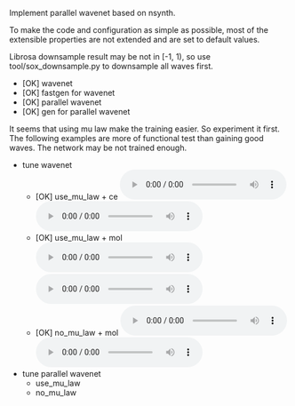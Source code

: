 Implement parallel wavenet based on nsynth.

To make the code and configuration as simple as possible, most of the extensible properties are not extended and are set to default values.

Librosa downsample result may be not in [-1, 1), so use tool/sox_downsample.py to downsample all waves first.


* [OK] wavenet 
* [OK] fastgen for wavenet  
* [OK] parallel wavenet  
* [OK] gen for parallel wavenet


It seems that using mu law make the training easier. So experiment it first.  
The following examples are more of functional test than gaining good waves. The network may be not trained enough.
* tune wavenet 
    * [OK] use_mu_law + ce ![LJ001-0001](tests/pred_data-use_mu_law+ce/gen_LJ001-0001.wav) ![LJ001-0002](tests/pred_data-use_mu_law+ce/gen_LJ001-0002.wav)
    * [OK] use_mu_law + mol ![LJ001-0001](tests/pred_data-use_mu_law+mol/gen_LJ001-0001.wav) ![LJ001-0002](tests/pred_data-use_mu_law+mol/gen_LJ001-0002.wav)
    * [OK] no_mu_law + mol ![LJ001-0001](tests/pred_data-no_mu_law+mol/gen_LJ001-0001.wav) ![LJ001-0002](tests/pred_data-no_mu_law+mol/gen_LJ001-0002.wav)
* tune parallel wavenet 
    * use_mu_law
    * no_mu_law

